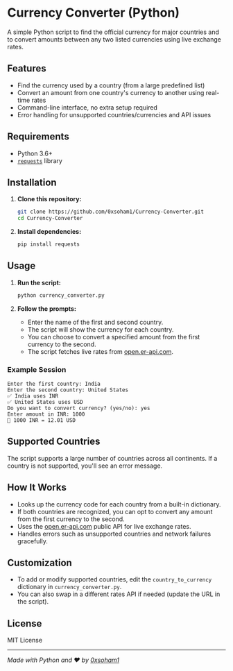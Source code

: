 # Currency Converter (Python)

A simple Python script to find the official currency for major countries and to convert amounts between any two listed currencies using live exchange rates.

## Features

- Find the currency used by a country (from a large predefined list)
- Convert an amount from one country's currency to another using real-time rates
- Command-line interface, no extra setup required
- Error handling for unsupported countries/currencies and API issues

## Requirements

- Python 3.6+
- [`requests`](https://pypi.org/project/requests/) library

## Installation

1. **Clone this repository:**
   ```bash
   git clone https://github.com/0xsoham1/Currency-Converter.git
   cd Currency-Converter
   ```

2. **Install dependencies:**
   ```bash
   pip install requests
   ```

## Usage

1. **Run the script:**
   ```bash
   python currency_converter.py
   ```

2. **Follow the prompts:**
   - Enter the name of the first and second country.
   - The script will show the currency for each country.
   - You can choose to convert a specified amount from the first currency to the second.
   - The script fetches live rates from [open.er-api.com](https://open.er-api.com/).

### Example Session

```
Enter the first country: India
Enter the second country: United States
✅ India uses INR
✅ United States uses USD
Do you want to convert currency? (yes/no): yes
Enter amount in INR: 1000
💱 1000 INR = 12.01 USD
```

## Supported Countries

The script supports a large number of countries across all continents. If a country is not supported, you'll see an error message.

## How It Works

- Looks up the currency code for each country from a built-in dictionary.
- If both countries are recognized, you can opt to convert any amount from the first currency to the second.
- Uses the [open.er-api.com](https://open.er-api.com/) public API for live exchange rates.
- Handles errors such as unsupported countries and network failures gracefully.

## Customization

- To add or modify supported countries, edit the `country_to_currency` dictionary in `currency_converter.py`.
- You can also swap in a different rates API if needed (update the URL in the script).

## License

MIT License

---

*Made with Python and ❤️ by [0xsoham1](https://github.com/0xsoham1)*
